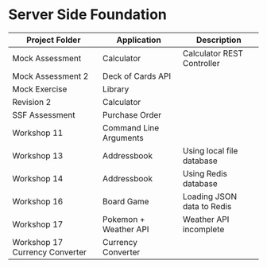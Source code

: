 # Server Side Foundation

| **Project Folder**             | **Application**        | **Description**            |
|--------------------------------|------------------------|----------------------------|
| Mock Assessment                | Calculator             | Calculator REST Controller |
| Mock Assessment 2              | Deck of Cards API      |                            |
| Mock Exercise                  | Library                |                            |
| Revision 2                     | Calculator             |                            |
| SSF Assessment                 | Purchase Order         |                            |
| Workshop 11                    | Command Line Arguments |                            |
| Workshop 13                    | Addressbook            | Using local file database  |
| Workshop 14                    | Addressbook            | Using Redis database       |
| Workshop 16                    | Board Game             | Loading JSON data to Redis |
| Workshop 17                    | Pokemon + Weather API  | Weather API incomplete     |
| Workshop 17 Currency Converter | Currency Converter     |                            |